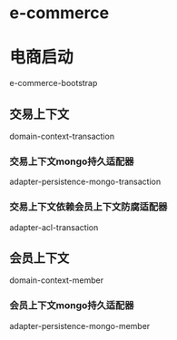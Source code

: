 # e-commerce

# 电商启动
e-commerce-bootstrap

## 交易上下文
domain-context-transaction
### 交易上下文mongo持久适配器
adapter-persistence-mongo-transaction
### 交易上下文依赖会员上下文防腐适配器
adapter-acl-transaction
## 会员上下文
domain-context-member
### 会员上下文mongo持久适配器
adapter-persistence-mongo-member



